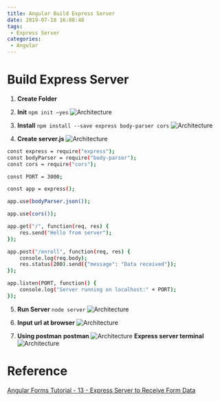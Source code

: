 ```yaml
---
title: Angular Build Express Server
date: 2019-07-18 16:08:48
tags:
 - Express Server
categories: 
 - Angular
---
```


# Build Express Server
1. **Create Folder**

2. **Init**
`npm init –yes`
![Architecture](1.png)

3. **Install**
`npm install --save express body-parser cors`
![Architecture](2.png)

4. **Create server.js**
![Architecture](3.png)
~~~ bash
const express = require("express");
const bodyParser = require("body-parser");
const cors = require("cors");

const PORT = 3000;

const app = express();

app.use(bodyParser.json());

app.use(cors());

app.get("/", function(req, res) {
    res.send("Hello from server");
});

app.post("/enroll", function(req, res) {
    console.log(req.body);
    res.status(200).send({"message": "Data received"});
});

app.listen(PORT, function() {
    console.log("Server running on localhost:" + PORT);
});
~~~

5. **Run Server**
`node server`
![Architecture](4.png)

6. **Input url at browser**
![Architecture](5.png)

7. **Using postman**
**postman**
![Architecture](6.png)
**Express server terminal**
![Architecture](7.png)

# Reference
[Angular Forms Tutorial - 13 - Express Server to Receive Form Data](https://www.youtube.com/watch?v=jwA-9XXybdM&list=PLC3y8-rFHvwhBRAgFinJR8KHIrCdTkZcZ&index=45)